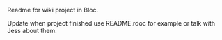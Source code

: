 Readme for wiki project in Bloc.

Update when project finished use README.rdoc for example or talk with Jess about them.
